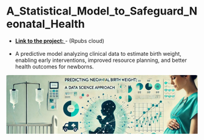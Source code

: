 # A_Statistical_Model_to_Safeguard_Neonatal_Health <br>
- [**Link to the project:** ](https://rpubs.com/LucaMarletta/1261277) - (Rpubs cloud)  <br> <br>
- A predictive model analyzing clinical data to estimate birth weight, enabling early interventions, improved resource planning, and better health outcomes for newborns.

![](https://github.com/DataChemist89/A_Statistical_Model_to_Safeguard_Neonatal_Health/blob/main/project_banner_jpg.jpg)
